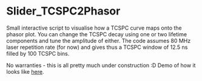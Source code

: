 # Slider_TCSPC2Phasor

Small interactive script to visualise how a TCSPC curve maps onto the phasor plot.
You can change the TCSPC decay using one or two lifetime components and tune the amplitude of either. 
The code assumes 80 MHz laser repetition rate (for now) and gives thus a TCSPC window of 12.5 ns filled by 100 TCSPC bins. 

No warranties - this is all pretty much under construction :D
Demo of how it looks like [here](https://twitter.com/faldalf/status/1423181527312048129). 
